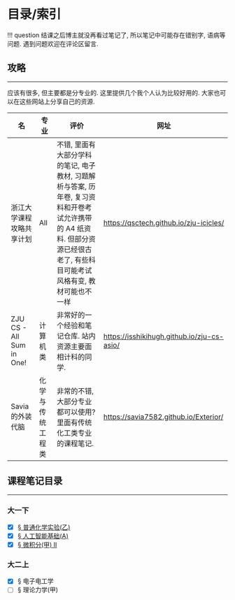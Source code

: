 # 目录/索引

!!! question
	结课之后博主就没再看过笔记了, 所以笔记中可能存在错别字, 语病等问题. 遇到问题欢迎在评论区留言.

## 攻略
---

应该有很多, 但主要都是分专业的. 这里提供几个我个人认为比较好用的. 大家也可以在这些网站上分享自己的资源.

| 名                        | 专业       | 评价                                                                                              | 网址                                           |
| ------------------------ | -------- | ----------------------------------------------------------------------------------------------- | -------------------------------------------- |
| 浙江大学课程攻略共享计划             | All      | 不错, 里面有大部分学科的笔记, 电子教材, 习题解析与答案, 历年卷, 复习资料和开卷考试允许携带的 A4 纸资料. 但部分资源已经很古老了, 有些科目可能考试风格有变, 教材可能也不一样 | <https://qsctech.github.io/zju-icicles/>     |
| ZJU CS - All Sum in One! | 计算机类     | 非常好的一个经验和笔记仓库. 站内资源主要面相计科的同学.                                                                   | <https://isshikihugh.github.io/zju-cs-asio/> |
| Savia的外装代脑               | 化学与传统工程类 | 非常的不错, 大部分专业都可以使用? 里面有传统化工类专业的课程笔记.                                                             | <https://savia7582.github.io/Exterior/>      |

## 课程笔记目录
---

### 大一下

- [x] [§ 普通化学实验(乙)](A/NorCheT(B).md)
- [x] [§ 人工智能基础(A)](A/AIBasic(A)II.md)
- [x] [§ 微积分(甲) II](A/Calculus(A)II.md)

### 大二上

- [x] § 电子电工学
- [ ] § 理论力学(甲)